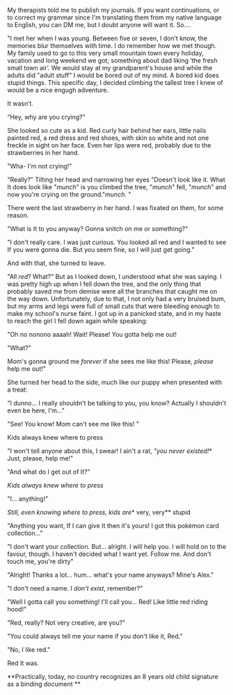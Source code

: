 My therapists told me to publish my journals. If you want continuations, or to correct my grammar since I'm translating them from my native language  to English, you can DM me, but I doubt anyone will want it. So.... 


"I met her when I was young. Between five or seven, I don’t  know, the memories blur themselves with time. I do remember how we met though. My family used  to go to this very small mountain town every holiday, vacation and long weekend we got; something about dad liking ‘the fresh small town air’. We would stay at my grandparent's house and while the adults did "adult stuff" I would be bored out of my mind. A bored kid does stupid things. This specific day, I decided climbing the tallest tree I knew of would be a nice engugh adventure. 


It wasn’t.


“Hey, why are you crying?”


She looked so cute as a kid. Red curly hair behind her ears, little nails painted red, a red dress and red shoes, with skin so white and not one freckle in sight on her face. Even her lips were red, probably due to the strawberries in her hand.


"Wha- I'm not crying!"


"Really?" Tilting her head and narrowing her eyes 
"Doesn't look like it. What It does look like "*munch*" is you climbed the tree, "*munch*" fell, "*munch*"  and now you're crying on the ground."*munch.* " 


There went the last strawberry in her hand. I was fixated on them, for some reason.


"What is It to you anyway? Gonna snitch on me or something?"


"I don't really care. I was just curious. You looked all red and I wanted to see If you were gonna die. But you seem fine, so I will just get going."


And with that, she turned to leave.


"All *red*? What?" But as I looked down, I understood what she was saying. I was pretty high up when I fell down the tree, and the only thing that probably saved me from demise were all the branches that caught me on the way down. Unfortunately, due to that, I not only had a very bruised bum, but my arms and legs were full of small cuts that were bleeding enough to make my school's nurse faint. I got up in a panicked state, and in my haste to reach the girl I fell down again while speaking:


"Oh no nonono aaaah! Wait! Please! You gotta help me out! 


"What?"


Mom's gonna ground me *forever* if she sees me like this!  Please, *please* help me out!"


She turned her head to the side, much like our puppy when presented with a treat:


"I dunno… I really shouldn't be talking to you, you know? Actually I shouldn't even be here, I'm…"


"See! You know! Mom can't see me like this! " 


Kids always knew where to press
 

"I won't tell anyone about this, I swear!  I ain't a rat, *"you never existed!** Just, please, help me!"


"And what do I get out of It?"


*Kids always knew where to press*


"I… anything!" 


*Still, even knowing where to press, kids are** very, 
very** stupid 


"Anything you want, If I can give It then it's yours! I got this pokémon card collection…"


"I don't want your collection. But... alright. I will help you. I will hold on to the favour, though. I haven't decided what I want yet. Follow me. And don't touch me, you're dirty"


"Alright! Thanks a lot… hum… what's your name anyways? Mine's Alex."


"I don't need a name. I *don't exist*, remember?"


"Well I gotta call you something! I'll call you… Red! Like little red riding hood!"



"Red, really? Not very creative, are you?"


"You could always tell me your name if you don't like it, Red."


"No, I like red."


Red It was. 


**Practically, today, no country recognizes an 8 years old child signature as a binding document **